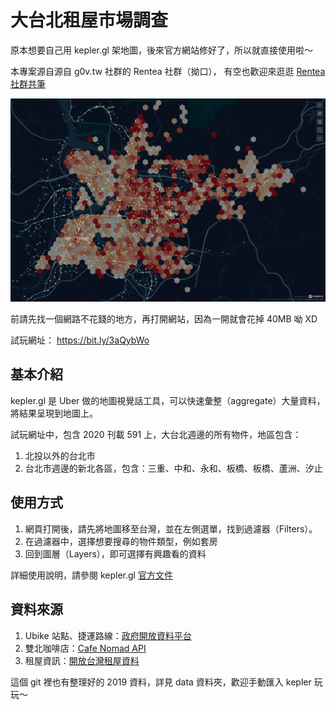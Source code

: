# 大台北租屋市場調查

原本想要自己用 kepler.gl 架地圖，後來官方網站修好了，所以就直接使用啦～

本專案源自源自 g0v.tw 社群的 Rentea 社群（拗口），
有空也歡迎來逛逛 [Rentea 社群共筆](https://g0v.hackmd.io/@ddio/rentea-tue)

![](./data/imgs/cover.png)

前請先找一個網路不花錢的地方，再打開網站，因為一開就會花掉 40MB 呦 XD

試玩網址： https://bit.ly/3aQybWo


## 基本介紹

kepler.gl 是 Uber 做的地圖視覺話工具，可以快速彙整（aggregate）大量資料，
將結果呈現到地圖上。

試玩網址中，包含 2020 刊載 591 上，大台北週邊的所有物件，地區包含：

1. 北投以外的台北市
2. 台北市週邊的新北各區，包含：三重、中和、永和、板橋、板橋、蘆洲、汐止

## 使用方式

1. 網頁打開後，請先將地圖移至台灣，並在左側選單，找到過濾器（Filters）。
2. 在過濾器中，選擇想要搜尋的物件類型，例如套房
3. 回到圖層（Layers），即可選擇有興趣看的資料

詳細使用說明，請參閱 kepler.gl [官方文件](https://docs.kepler.gl/docs/user-guides)

## 資料來源

1. Ubike 站點、捷運路線：[政府開放資料平台](https://data.gov.tw/)
2. 雙北咖啡店：[Cafe Nomad API](https://cafenomad.tw/developers/docs/v1.2)
3. 租屋資訊：[開放台灣租屋資料](https://rentalhouse.g0v.ddio.io)

這個 git 裡也有整理好的 2019 資料，詳見 data 資料夾，歡迎手動匯入 kepler 玩玩～


